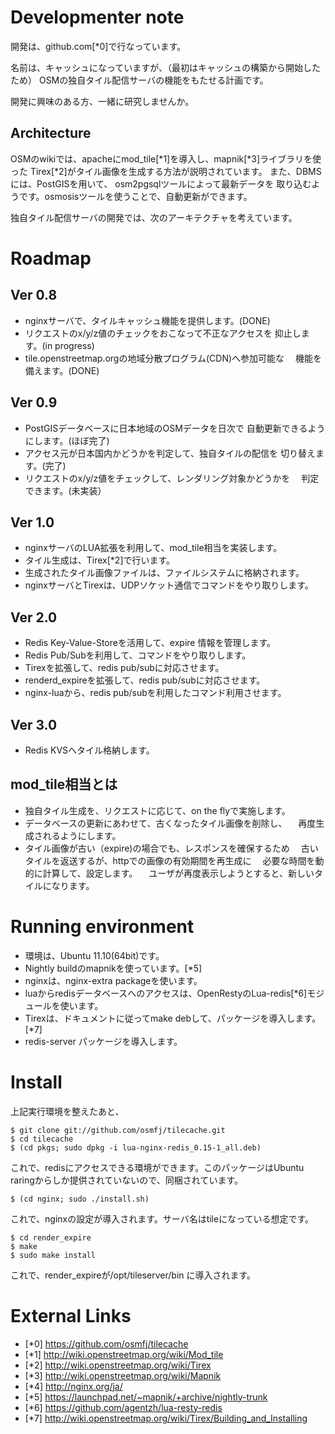 Developmenter note
=====================

開発は、github.com[*0]で行なっています。

名前は、キャッシュになっていますが、（最初はキャッシュの構築から開始したため）
OSMの独自タイル配信サーバの機能をもたせる計画です。

開発に興味のある方、一緒に研究しませんか。

Architecture
------------------

OSMのwikiでは、apacheにmod_tile[*1]を導入し、mapnik[*3]ライブラリを使った
Tirex[*2]がタイル画像を生成する方法が説明されています。
また、DBMSには、PostGISを用いて、 osm2pgsqlツールによって最新データを
取り込むようです。osmosisツールを使うことで、自動更新ができます。

独自タイル配信サーバの開発では、次のアーキテクチャを考えています。


Roadmap
============

Ver 0.8
----
* nginxサーバで、タイルキャッシュ機能を提供します。(DONE)
* リクエストのx/y/z値のチェックをおこなって不正なアクセスを
  抑止します。(in progress)
* tile.openstreetmap.orgの地域分散プログラム(CDN)へ参加可能な
　機能を備えます。(DONE)

Ver 0.9
----
* PostGISデータベースに日本地域のOSMデータを日次で
  自動更新できるようにします。(ほぼ完了)
* アクセス元が日本国内かどうかを判定して、独自タイルの配信を
   切り替えます。(完了)
* リクエストのx/y/z値をチェックして、レンダリング対象かどうかを
　判定できます。(未実装）

Ver 1.0
----
* nginxサーバのLUA拡張を利用して、mod_tile相当を実装します。
* タイル生成は、Tirex[*2]で行います。
* 生成されたタイル画像ファイルは、ファイルシステムに格納されます。
* nginxサーバとTirexは、UDPソケット通信でコマンドをやり取りします。

Ver 2.0
----

* Redis Key-Value-Storeを活用して、expire 情報を管理します。
* Redis Pub/Subを利用して、コマンドをやり取りします。
* Tirexを拡張して、redis pub/subに対応させます。
* renderd_expireを拡張して、redis pub/subに対応させます。
* nginx-luaから、redis pub/subを利用したコマンド利用させます。

Ver 3.0
----

* Redis KVSへタイル格納します。

mod_tile相当とは
----
* 独自タイル生成を、リクエストに応じて、on the flyで実施します。
* データベースの更新にあわせて、古くなったタイル画像を削除し、
　再度生成されるようにします。
* タイル画像が古い（expire)の場合でも、レスポンスを確保するため
　古いタイルを返送するが、httpでの画像の有効期間を再生成に
　必要な時間を動的に計算して、設定します。
　ユーザが再度表示しようとすると、新しいタイルになります。　


Running environment
=============

* 環境は、Ubuntu 11.10(64bit)です。
* Nightly buildのmapnikを使っています。[*5]
* nginxは、nginx-extra packageを使います。
* luaからredisデータベースへのアクセスは、OpenRestyのLua-redis[*6]モジュールを使います。
* Tirexは、ドキュメントに従ってmake debして、パッケージを導入します。[*7]
* redis-server パッケージを導入します。

Install
==========

上記実行環境を整えたあと、

    $ git clone git://github.com/osmfj/tilecache.git
    $ cd tilecache
    $ (cd pkgs; sudo dpkg -i lua-nginx-redis_0.15-1_all.deb)

これで、redisにアクセスできる環境ができます。このパッケージはUbuntu raringからしか提供されていないので、同梱されています。

    $ (cd nginx; sudo ./install.sh)
    
これで、nginxの設定が導入されます。サーバ名はtileになっている想定です。

    $ cd render_expire
    $ make
    $ sudo make install

これで、render_expireが/opt/tileserver/bin に導入されます。

External Links
===============

* [*0] https://github.com/osmfj/tilecache
* [*1] http://wiki.openstreetmap.org/wiki/Mod_tile
* [*2] http://wiki.openstreetmap.org/wiki/Tirex
* [*3] http://wiki.openstreetmap.org/wiki/Mapnik
* [*4] http://nginx.org/ja/
* [*5] https://launchpad.net/~mapnik/+archive/nightly-trunk
* [*6] https://github.com/agentzh/lua-resty-redis
* [*7] http://wiki.openstreetmap.org/wiki/Tirex/Building_and_Installing
